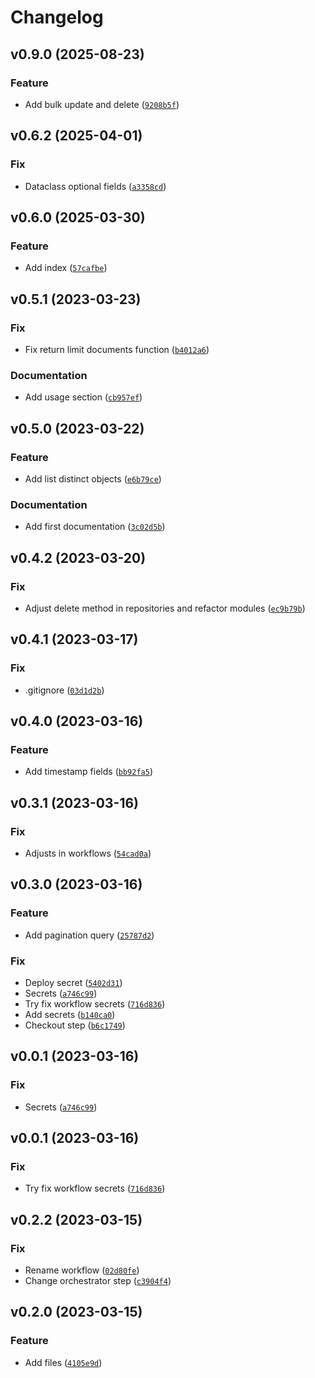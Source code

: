 # Changelog

<!--next-version-placeholder-->

## v0.9.0 (2025-08-23)

### Feature

* Add bulk update and delete ([`9208b5f`](https://github.com/Ramon5/mongorepository/commit/9208b5f78a45390673892f1d36363a33a79c54a1))

## v0.6.2 (2025-04-01)

### Fix

* Dataclass optional fields ([`a3358cd`](https://github.com/Ramon5/mongorepository/commit/a3358cd9cf63ac6ffb8c03c6254a2a013a5e0a12))

## v0.6.0 (2025-03-30)

### Feature

* Add index ([`57cafbe`](https://github.com/Ramon5/mongorepository/commit/57cafbe825377a7b7a89d4e96d8aedb9ded803c3))

## v0.5.1 (2023-03-23)
### Fix
* Fix return limit documents function ([`b4012a6`](https://github.com/Ramon5/mongorepository/commit/b4012a6b0ef4c6a7ce63c9191fea1c53239416e5))

### Documentation
* Add usage section ([`cb957ef`](https://github.com/Ramon5/mongorepository/commit/cb957ef0e1b27eec55438c58caafece9fe22e9df))

## v0.5.0 (2023-03-22)
### Feature
* Add list distinct objects ([`e6b79ce`](https://github.com/Ramon5/mongorepository/commit/e6b79ce4c3d27a0dd2e1f8f94def3e27351106ac))

### Documentation
* Add first documentation ([`3c02d5b`](https://github.com/Ramon5/mongorepository/commit/3c02d5b9055412f3605d62d6dca188074bce39dd))

## v0.4.2 (2023-03-20)
### Fix
* Adjust delete method in repositories and refactor modules ([`ec9b79b`](https://github.com/Ramon5/mongorepository/commit/ec9b79b5050a3c034944a07dcffcbadeb674d38c))

## v0.4.1 (2023-03-17)
### Fix
* .gitignore ([`03d1d2b`](https://github.com/Ramon5/mongorepository/commit/03d1d2ba2ef52405fd6ef72a23898a15cb39b68f))

## v0.4.0 (2023-03-16)
### Feature
* Add timestamp fields ([`bb92fa5`](https://github.com/Ramon5/mongorepository/commit/bb92fa54a3adb2a0d56b61c5a595368a5782b849))

## v0.3.1 (2023-03-16)
### Fix
* Adjusts in workflows ([`54cad0a`](https://github.com/Ramon5/mongorepository/commit/54cad0a8d7919fdf0179821a0f6290a0aa3e8b4a))

## v0.3.0 (2023-03-16)
### Feature
* Add pagination query ([`25787d2`](https://github.com/Ramon5/mongorepository/commit/25787d2e9725bc2274a878f42f12ac915f102ef3))

### Fix
* Deploy secret ([`5402d31`](https://github.com/Ramon5/mongorepository/commit/5402d31a435febc282301fa1cb8d268ad98c5c37))
* Secrets ([`a746c99`](https://github.com/Ramon5/mongorepository/commit/a746c991ac296cbc16445add68693c5f235ae54b))
* Try fix workflow secrets ([`716d836`](https://github.com/Ramon5/mongorepository/commit/716d8360ccdb2de0728db67296e3e9502c8e8d34))
* Add secrets ([`b140ca0`](https://github.com/Ramon5/mongorepository/commit/b140ca0d1a4349662dc4038e552ae9cf9752ba8e))
* Checkout step ([`b6c1749`](https://github.com/Ramon5/mongorepository/commit/b6c1749159aade67253774d9c2fcf1438bb78631))

## v0.0.1 (2023-03-16)
### Fix
* Secrets ([`a746c99`](https://github.com/Ramon5/mongorepository/commit/a746c991ac296cbc16445add68693c5f235ae54b))

## v0.0.1 (2023-03-16)
### Fix
* Try fix workflow secrets ([`716d836`](https://github.com/Ramon5/mongorepository/commit/716d8360ccdb2de0728db67296e3e9502c8e8d34))

## v0.2.2 (2023-03-15)
### Fix
* Rename workflow ([`02d80fe`](https://github.com/Ramon5/mongorepository/commit/02d80fe9c4b914e3298862b436546e32e24f8d09))
* Change orchestrator step ([`c3904f4`](https://github.com/Ramon5/mongorepository/commit/c3904f422221a45ae458a537d439aaa192e2b6d8))

## v0.2.0 (2023-03-15)
### Feature
* Add files ([`4105e9d`](https://github.com/Ramon5/mongorepository/commit/4105e9d9d756f876e775372eb1ac343f34f09837))
